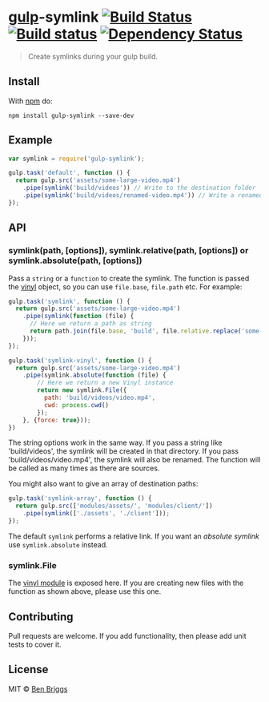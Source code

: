 # [gulp](https://github.com/gulpjs/gulp)-symlink [![Build Status](https://travis-ci.org/ben-eb/gulp-symlink.svg?branch=master)](https://travis-ci.org/ben-eb/gulp-symlink) [![Build status](https://ci.appveyor.com/api/projects/status/29i8g8c2s20utpqa/branch/master?svg=true)](https://ci.appveyor.com/project/ben-eb/gulp-symlink/branch/master) [![Dependency Status](https://gemnasium.com/ben-eb/gulp-symlink.svg)](https://gemnasium.com/ben-eb/gulp-symlink)

> Create symlinks during your gulp build.

## Install

With [npm](https://npmjs.org/package/gulp-symlink) do:

```
npm install gulp-symlink --save-dev
```

## Example

```js
var symlink = require('gulp-symlink');

gulp.task('default', function () {
  return gulp.src('assets/some-large-video.mp4')
    .pipe(symlink('build/videos')) // Write to the destination folder
    .pipe(symlink('build/videos/renamed-video.mp4')) // Write a renamed symlink to the destination folder
});
```

## API

### symlink(path, [options]), symlink.relative(path, [options]) or symlink.absolute(path, [options])

Pass a `string` or a `function` to create the symlink.
The function is passed the [vinyl](https://github.com/wearefractal/vinyl) object, so you can use `file.base`, `file.path` etc.
For example:

```js
gulp.task('symlink', function () {
  return gulp.src('assets/some-large-video.mp4')
    .pipe(symlink(function (file) {
      // Here we return a path as string
      return path.join(file.base, 'build', file.relative.replace('some-large', ''));
    }));
});

gulp.task('symlink-vinyl', function () {
  return gulp.src('assets/some-large-video.mp4')
    .pipe(symlink.absolute(function (file) {
        // Here we return a new Vinyl instance
        return new symlink.File({
          path: 'build/videos/video.mp4',
          cwd: process.cwd()
        });
    }, {force: true}));
})
```

The string options work in the same way. If you pass a string like 'build/videos', the symlink will be created in that directory. If you pass 'build/videos/video.mp4', the symlink will also be renamed.
The function will be called as many times as there are sources.

You might also want to give an array of destination paths:

```js
gulp.task('symlink-array', function () {
  return gulp.src(['modules/assets/', 'modules/client/'])
    .pipe(symlink(['./assets', './client']));
});
```

The default `symlink` performs a relative link. If you want an *absolute symlink* use `symlink.absolute` instead.

### symlink.File

The [vinyl module](https://github.com/wearefractal/vinyl) is exposed here. If you are creating new files with the function as shown above, please use this one.

## Contributing

Pull requests are welcome. If you add functionality, then please add unit tests
to cover it.

## License

MIT © [Ben Briggs](http://beneb.info)
